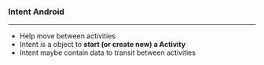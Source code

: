 ### Intent Android

--------
- Help move between activities
- Intent is a object to **start (or create new) a Activity**
- Intent maybe contain data to transit between activities
